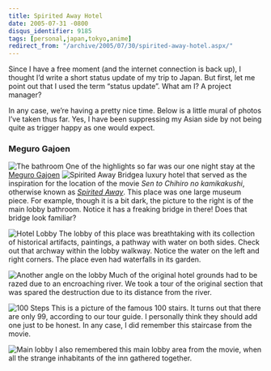 ```yaml
---
title: Spirited Away Hotel
date: 2005-07-31 -0800
disqus_identifier: 9185
tags: [personal,japan,tokyo,anime]
redirect_from: "/archive/2005/07/30/spirited-away-hotel.aspx/"
---
```


Since I have a free moment (and the internet connection is back up), I thought I’d write a short status update of my trip to Japan. But first, let me point out that I used the term “status update”. What am I? A
project manager?

In any case, we’re having a pretty nice time. Below is a little mural of photos I’ve taken thus far. Yes, I have been suppressing my Asian side by not being quite as trigger happy as one would expect.

### Meguro Gajoen
![The bathroom](https://user-images.githubusercontent.com/19977/30784699-38c54f96-a10f-11e7-8eba-716858f3a4f5.jpg)
One of the highlights so far was our one night stay at the [Meguro Gajoen](http://www.megurogajoen.co.jp/) ![Spirited Away
Bridge](https://haacked.com/images/SpiritedAwayBridge.jpg)a luxury hotel that served as the inspiration for the location of the movie *Sen to Chihiro no kamikakushi*, otherwise known as *[Spirited Away](http://www.imdb.com/title/tt0245429/)*. This place was one large
museum piece. For example, though it is a bit dark, the picture to the right is of the main lobby bathroom. Notice it has a freaking bridge in there! Does that bridge look familiar?

![Hotel Lobby](https://user-images.githubusercontent.com/19977/30784723-8c3ab6b6-a10f-11e7-9b60-39f1cf4efdf6.jpg)
The lobby of this place was breathtaking with its collection of historical artifacts, paintings, a pathway with water on both sides.
Check out that archway within the lobby walkway. Notice the water on the left and right corners. The place even had waterfalls in its garden.

![Another angle on the lobby](https://user-images.githubusercontent.com/19977/30784739-bc13ef92-a10f-11e7-999d-9ce659d9584b.jpg)
Much of the original hotel grounds had to be razed due to an encroaching river. We took a tour of the original section that was spared the destruction due to its distance from the river.

![100 Steps](https://user-images.githubusercontent.com/19977/30784748-eb5b7356-a10f-11e7-9c9c-fd12c8f9dc89.jpg)
This is a picture of the famous 100 stairs. It turns out that there are only 99, according to our tour guide. I personally think
they should add one just to be honest. In any case, I did remember this staircase from the movie.

![Main lobby](https://user-images.githubusercontent.com/19977/30784752-26ad2a76-a110-11e7-9de3-8942054e0947.jpg)
I also remembered this main lobby area from the movie, when all the strange inhabitants of the inn gathered together.
